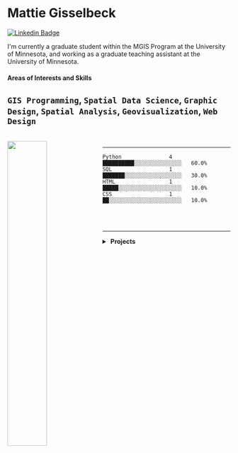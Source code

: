 <h1 align="left">Mattie Gisselbeck</h1>


[![Linkedin Badge](https://img.shields.io/badge/-mattiegisselbeck-blue?style=flat-square&logo=Linkedin&logoColor=white&link=https://www.linkedin.com/in/mattiegisselbeck/)](https://www.linkedin.com/in/mattiegisselbeck/)

I'm currently a graduate student within the MGIS Program at the University of Minnesota, and working as a graduate teaching assistant at the University of Minnesota.


#### Areas of Interests and Skills
`GIS Programming`, `Spatial Data Science`, `Graphic Design`, `Spatial Analysis`, `Geovisualization`, `Web Design`
-------------------------
<br>
<a href="https://github.com/mattiegisselbeck/github-readme-stats"><img align="left" width="42%" src="https://github-readme-stats.vercel.app/api/top-langs/?username=mattiegisselbeck&layout=compact&theme=github_dark" /></a>

-------------------------

```text
Python               4        ██████████░░░░░░░░░░░░░░░   60.0% 
SQL                  1        ███████░░░░░░░░░░░░░░░░░░   30.0% 
HTML                 1        █████░░░░░░░░░░░░░░░░░░░░   10.0% 
CSS                  1        ██░░░░░░░░░░░░░░░░░░░░░░░   10.0%
```
<br>
<br>

-------------------------

<details>
  <summary><b>&nbsp;Projects</b></summary>
